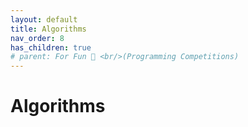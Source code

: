 ```yaml
---
layout: default
title: Algorithms
nav_order: 8
has_children: true
# parent: For Fun 🤪 <br/>(Programming Competitions)
---
```


# Algorithms
